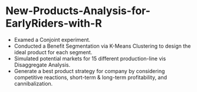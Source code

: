 # New-Products-Analysis-for-EarlyRiders-with-R
+ Examed a Conjoint experiment.
+ Conducted a Benefit Segmentation via K-Means Clustering to design the ideal product for each segment.
+ Simulated potential markets for 15 different production-line vis Disaggregate Analysis.
+ Generate a best product strategy for company by considering competitive reactions, short-term & long-term profitability, and cannibalization. 
